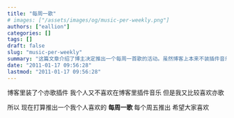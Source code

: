 ```yaml
---
title: "每周一歌"
# images: ["/assets/images/og/music-per-weekly.png"]
authors: ["eallion"]
categories: []
tags: []
draft: false
slug: "music-per-weekly"
summary: "这篇文章介绍了博主决定推出一个每周一首歌的活动。虽然博客上本来不装插件音乐，但是博主喜欢亦歌插件，所以决定每周五发布一首自己喜欢的歌曲，希望大家喜欢。"
date: "2011-01-17 09:56:28"
lastmod: "2011-01-17 09:56:28"
---
```


博客里装了个亦歌插件
我个人又不喜欢在博客里插件音乐
但是我又比较喜欢亦歌

所以
现在打算推出一个我个人喜欢的 <strong> 每周一歌 </strong>
每个周五推出
希望大家喜欢
